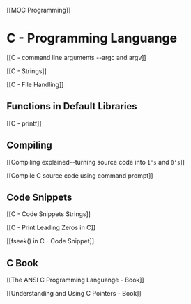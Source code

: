 [[MOC Programming]]

# C - Programming Languange

[[C - command line arguments --argc and argv]]

[[C - Strings]]

[[C - File Handling]]

## Functions in Default Libraries

[[C - printf]]


## Compiling

[[Compiling explained--turning source code into `1's` and `0's`]]

[[Compile C source code using command prompt]]

## Code Snippets

[[C - Code Snippets Strings]]

[[C - Print Leading Zeros in C]]

[[fseek() in C - Code Snippet]]

## C Book

[[The ANSI C Programming Languange - Book]]

[[Understanding and Using C Pointers - Book]]

